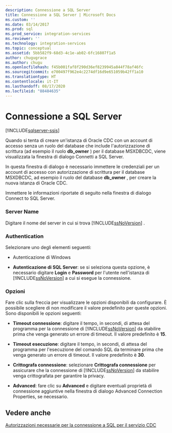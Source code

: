```yaml
---
description: Connessione a SQL Server
title: Connessione a SQL Server | Microsoft Docs
ms.custom: ''
ms.date: 03/14/2017
ms.prod: sql
ms.prod_service: integration-services
ms.reviewer: ''
ms.technology: integration-services
ms.topic: conceptual
ms.assetid: 5bb582f9-68d3-4c1e-ab02-6fc16807f1a5
author: chugugrace
ms.author: chugu
ms.openlocfilehash: f45b001faf8f290d36ef8239945a844f78af46fc
ms.sourcegitcommit: e700497f962e4c2274df16d9e651059b42ff1a10
ms.translationtype: HT
ms.contentlocale: it-IT
ms.lasthandoff: 08/17/2020
ms.locfileid: "88484635"
---
```

# <a name="connection-to-sql-server"></a>Connessione a SQL Server

[!INCLUDE[sqlserver-ssis](../../includes/applies-to-version/sqlserver-ssis.md)]


  Quando si tenta di creare un'istanza di Oracle CDC con un account di accesso senza un ruolo del database che include l'autorizzazione di scrittura (ad esempio il ruolo **db_owner** ) per il database MSXDBCDC, viene visualizzata la finestra di dialogo Connetti a SQL Server.  
  
 In questa finestra di dialogo è necessario immettere le credenziali per un account di accesso con autorizzazione di scrittura per il database MSXDBCDC, ad esempio il ruolo del database **db_owner** , per creare la nuova istanza di Oracle CDC.  
  
 Immettere le informazioni riportate di seguito nella finestra di dialogo Connect to SQL Server.  
  
### <a name="server-name"></a>Server Name  
 Digitare il nome del server in cui si trova [!INCLUDE[ssNoVersion](../../includes/ssnoversion-md.md)] .  
  
### <a name="authentication"></a>Authentication  
 Selezionare uno degli elementi seguenti:  
  
-   Autenticazione di Windows  
  
-   **Autenticazione di SQL Server**: se si seleziona questa opzione, è necessario digitare **Login** e **Password** per l'utente nell'istanza di [!INCLUDE[ssNoVersion](../../includes/ssnoversion-md.md)] a cui si esegue la connessione.  
  
### <a name="options"></a>Opzioni  
 Fare clic sulla freccia per visualizzare le opzioni disponibili da configurare. È possibile scegliere di non modificare il valore predefinito per queste opzioni. Sono disponibili le opzioni seguenti:  
  
-   **Timeout connessione**: digitare il tempo, in secondi, di attesa del programma per la connessione di [!INCLUDE[ssNoVersion](../../includes/ssnoversion-md.md)] da stabilire prima che venga generato un errore di timeout. Il valore predefinito è **15**.  
  
-   **Timeout esecuzione**: digitare il tempo, in secondi, di attesa del programma per l'esecuzione del comando SQL da terminare prima che venga generato un errore di timeout. Il valore predefinito è **30**.  
  
-   **Crittografa connessione**: selezionare **Crittografa connessione** per assicurare che la connessione di [!INCLUDE[ssNoVersion](../../includes/ssnoversion-md.md)] da stabilire venga crittografata per garantire la privacy.  
  
-   **Advanced**: fare clic su **Advanced** e digitare eventuali proprietà di connessione aggiuntive nella finestra di dialogo Advanced Connection Properties, se necessario.  
  
## <a name="see-also"></a>Vedere anche  
 [Autorizzazioni necessarie per la connessione a SQL per il servizio CDC](../../integration-services/change-data-capture/sql-server-connection-required-permissions-for-the-cdc-service.md)  
  
  
